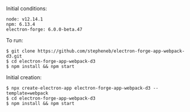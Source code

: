 Initial conditions:
```
node: v12.14.1
npm: 6.13.4
electron-forge: 6.0.0-beta.47
```

To run:
```
$ git clone https://github.com/stepheneb/electron-forge-app-webpack-d3.git
$ cd electron-forge-app-webpack-d3
$ npm install && npm start
```

Initial creation:
```
$ npx create-electron-app electron-forge-app-webpack-d3 --template=webpack
$ cd electron-forge-app-webpack-d3
$ npm install && npm start
```
